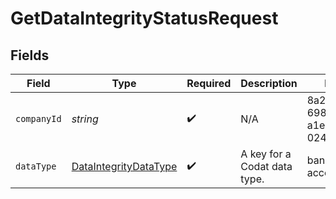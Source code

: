 # GetDataIntegrityStatusRequest


## Fields

| Field                                                                 | Type                                                                  | Required                                                              | Description                                                           | Example                                                               |
| --------------------------------------------------------------------- | --------------------------------------------------------------------- | --------------------------------------------------------------------- | --------------------------------------------------------------------- | --------------------------------------------------------------------- |
| `companyId`                                                           | *string*                                                              | :heavy_check_mark:                                                    | N/A                                                                   | 8a210b68-6988-11ed-a1eb-0242ac120002                                  |
| `dataType`                                                            | [DataIntegrityDataType](../../models/shared/DataIntegrityDataType.md) | :heavy_check_mark:                                                    | A key for a Codat data type.                                          | banking-accounts                                                      |